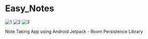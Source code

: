 # Easy_Notes


![1](https://user-images.githubusercontent.com/15268903/56855043-05692880-6962-11e9-91f6-afd770250e87.png)
![2](https://user-images.githubusercontent.com/15268903/56855046-0d28cd00-6962-11e9-93d1-9845b341df16.png)
![3](https://user-images.githubusercontent.com/15268903/56855048-0f8b2700-6962-11e9-891b-2b2a4cc56fa8.png)


Note Taking App using Android Jetpack - Room Persistence Library
